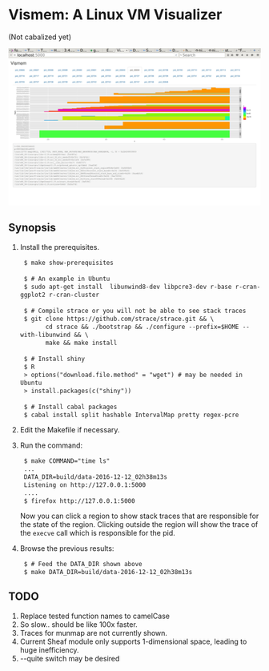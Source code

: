 # Vismem: A Linux VM Visualizer

(Not cabalized yet)

![alt screenshot](https://github.com/nishiuramakoto/vismem/blob/master/img/screenshot.jpg)

## Synopsis

1. Install the prerequisites.

        $ make show-prerequisites

        $ # An example in Ubuntu
        $ sudo apt-get install  libunwind8-dev libpcre3-dev r-base r-cran-ggplot2 r-cran-cluster

		$ # Compile strace or you will not be able to see stack traces
        $ git clone https://github.com/strace/strace.git && \
	          cd strace && ./bootstrap && ./configure --prefix=$HOME --with-libunwind && \
              make && make install

        $ # Install shiny
        $ R
        > options("download.file.method" = "wget") # may be needed in Ubuntu
    	> install.packages(c("shiny"))

        $ # Install cabal packages
        $ cabal install split hashable IntervalMap pretty regex-pcre

2. Edit the Makefile if necessary.


3. Run the command:

        $ make COMMAND="time ls"
        ...
	    DATA_DIR=build/data-2016-12-12_02h38m13s
        Listening on http://127.0.0.1:5000
	    ....
    	$ firefox http://127.0.0.1:5000

    Now you can click a region to show stack traces that are responsible for the state of the region.
    Clicking outside the region will show the trace of the `execve` call which is responsible for the pid.

4. Browse the previous results:

        $ # Feed the DATA_DIR shown above
        $ make DATA_DIR=build/data-2016-12-12_02h38m13s


## TODO
1. Replace tested function names to camelCase
2. So slow.. should be like 100x faster.
3. Traces for munmap are not currently shown.
4. Current Sheaf module only supports 1-dimensional space, leading to
   huge inefficiency.
5. --quite switch may be desired
